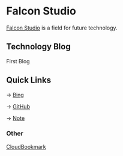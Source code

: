 # Falcon Studio

[Falcon Studio](https://gitfalcon.github.io) is a field for future technology.


## Technology Blog

First Blog


## Quick Links

→ [Bing](https://www.bing.com)

→ [GitHub](https://www.github.com/login)

→ [Note](https://note.youdao.com/web)


### Other

[CloudBookmark](https://gitfalcon.github.io/CloudBookmark)
